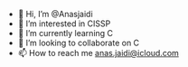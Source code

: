 - 👋 Hi, I’m @Anasjaidi
- 👀 I’m interested in CISSP
- 🌱 I’m currently learning C
- 💞️ I’m looking to collaborate on C 
- 📫 How to reach me anas.jaidi@icloud.com

<!---
Anasjaidi/Anasjaidi is a ✨ special ✨ repository because its `README.md` (this file) appears on your GitHub profile.
You can click the Preview link to take a look at your changes.
--->
